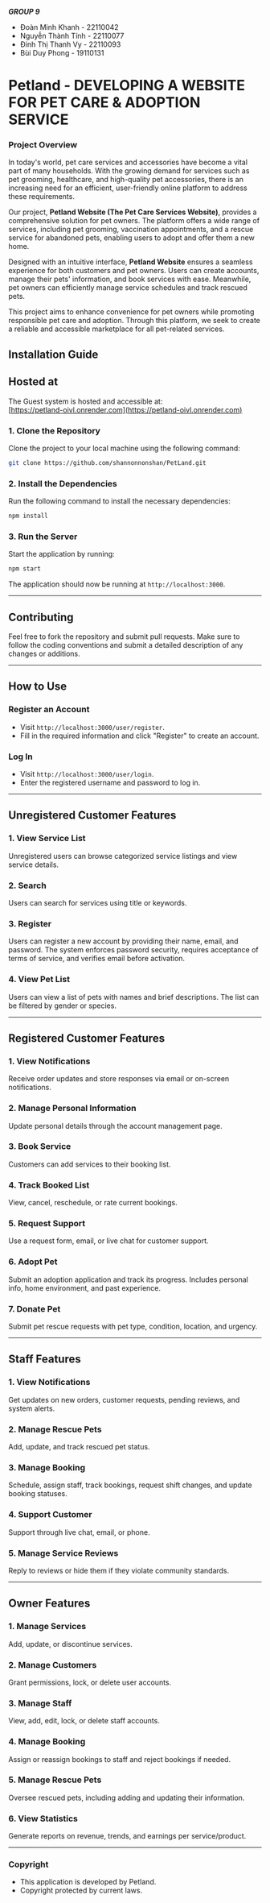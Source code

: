 ***GROUP 9***
- Đoàn Minh Khanh - 22110042
- Nguyễn Thành Tính - 22110077
- Đinh Thị Thanh Vy - 22110093
- Bùi Duy Phong - 19110131

# Petland - DEVELOPING A WEBSITE FOR PET CARE & ADOPTION SERVICE

### Project Overview

In today's world, pet care services and accessories have become a vital part of many households. With the growing demand for services such as pet grooming, healthcare, and high-quality pet accessories, there is an increasing need for an efficient, user-friendly online platform to address these requirements.

Our project, **Petland Website (The Pet Care Services Website)**, provides a comprehensive solution for pet owners. The platform offers a wide range of services, including pet grooming, vaccination appointments, and a rescue service for abandoned pets, enabling users to adopt and offer them a new home.

Designed with an intuitive interface, **Petland Website** ensures a seamless experience for both customers and pet owners. Users can create accounts, manage their pets' information, and book services with ease. Meanwhile, pet owners can efficiently manage service schedules and track rescued pets.

This project aims to enhance convenience for pet owners while promoting responsible pet care and adoption. Through this platform, we seek to create a reliable and accessible marketplace for all pet-related services.

## Installation Guide

## Hosted at

The Guest system is hosted and accessible at:  
[https://petland-oivl.onrender.com](https://petland-oivl.onrender.com)

### 1. Clone the Repository

Clone the project to your local machine using the following command:

```bash
git clone https://github.com/shannonnonshan/PetLand.git
```

### 2. Install the Dependencies

Run the following command to install the necessary dependencies:

```bash
npm install
```

### 3. Run the Server

Start the application by running:

```bash
npm start
```

The application should now be running at `http://localhost:3000`.

---

## Contributing

Feel free to fork the repository and submit pull requests. Make sure to follow the coding conventions and submit a detailed description of any changes or additions.

---

## How to Use

### Register an Account

- Visit `http://localhost:3000/user/register`.
- Fill in the required information and click "Register" to create an account.

### Log In

- Visit `http://localhost:3000/user/login`.
- Enter the registered username and password to log in.

---

## Unregistered Customer Features

### 1. View Service List

Unregistered users can browse categorized service listings and view service details.

### 2. Search

Users can search for services using title or keywords.

### 3. Register

Users can register a new account by providing their name, email, and password. The system enforces password security, requires acceptance of terms of service, and verifies email before activation.

### 4. View Pet List

Users can view a list of pets with names and brief descriptions. The list can be filtered by gender or species.

---

## Registered Customer Features

### 1. View Notifications

Receive order updates and store responses via email or on-screen notifications.

### 2. Manage Personal Information

Update personal details through the account management page.

### 3. Book Service

Customers can add services to their booking list.

### 4. Track Booked List

View, cancel, reschedule, or rate current bookings.

### 5. Request Support

Use a request form, email, or live chat for customer support.

### 6. Adopt Pet

Submit an adoption application and track its progress. Includes personal info, home environment, and past experience.

### 7. Donate Pet

Submit pet rescue requests with pet type, condition, location, and urgency.

---

## Staff Features

### 1. View Notifications

Get updates on new orders, customer requests, pending reviews, and system alerts.

### 2. Manage Rescue Pets

Add, update, and track rescued pet status.

### 3. Manage Booking

Schedule, assign staff, track bookings, request shift changes, and update booking statuses.

### 4. Support Customer

Support through live chat, email, or phone.

### 5. Manage Service Reviews

Reply to reviews or hide them if they violate community standards.

---

## Owner Features

### 1. Manage Services

Add, update, or discontinue services.

### 2. Manage Customers

Grant permissions, lock, or delete user accounts.

### 3. Manage Staff

View, add, edit, lock, or delete staff accounts.

### 4. Manage Booking

Assign or reassign bookings to staff and reject bookings if needed.

### 5. Manage Rescue Pets

Oversee rescued pets, including adding and updating their information.

### 6. View Statistics

Generate reports on revenue, trends, and earnings per service/product.

---

### Copyright
- This application is developed by Petland.
- Copyright protected by current laws.

